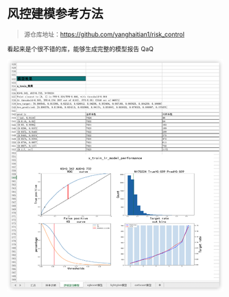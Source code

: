 # 风控建模参考方法

> 源仓库地址：https://github.com/yanghaitian1/risk_control

看起来是个很不错的库，能够生成完整的模型报告 QaQ

<img src="notebook_demo/model_report/模型报告.png"></img>
